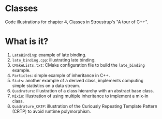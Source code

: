 # Classes
Code illustrations for chapter 4, Classes in Stroustrup's
"A tour of C++".

# What is it?
1. `LateBinding`: example of late binding.
1. `late_binding.cpp`: illustrating late binding.
1. `CMakeLists.txt`: CMake configuration file to build the `late_binding` example.
1. `Particles`: simple example of inheritance in C++.
1. `Stats`: another example of a derived class, implements computing
    simple statistics on a data stream.
1. `Quadrature`: illustration of a class hierarchy with an abstract base
    class.
1. `Mixin`: illustration of using multiple inheritance to implement
   a mix-in class.
1. `Quadrature_CRTP`: illustration of the Curiously Repeating Template
   Pattern (CRTP) to avoid runtime polymorphism.
